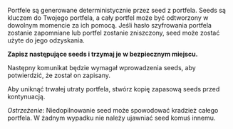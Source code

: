 Portfele są generowane deterministycznie przez seed z portfela. Seeds są kluczem do Twojego portfela, a cały portfel może być odtworzony w dowolnym momencie za ich pomocą. Jeśli hasło szyfrowania portfela zostanie zapomniane lub portfel zostanie zniszczony, seed może zostać użyte do jego odzyskania.

**Zapisz następujące seeds i trzymaj je w bezpiecznym miejscu.**

Następny komunikat będzie wymagał wprowadzenia seeds, aby potwierdzić, że został on zapisany.

Aby uniknąć trwałej utraty portfela, stwórz kopię zapasową seeds przed kontynuacją.

*Ostrzeżenie*: Niedopilnowanie seed może spowodować kradzież całego portfela. W żadnym wypadku nie należy ujawniać seed komuś innemu.
